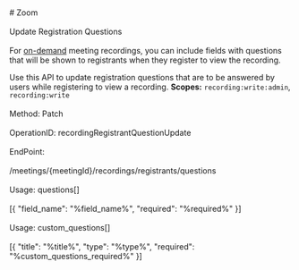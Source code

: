 <br>#     Zoom</br>
<br>Update Registration Questions</br>
<br>For [on-demand](https://support.zoom.us/hc/en-us/articles/360000488283-On-demand-Recordings) meeting recordings, you can include fields with questions that will be shown to registrants when they register to view the recording.

Use this API to update registration questions that are to be answered by users while registering to view a recording.
**Scopes:** `recording:write:admin`, `recording:write` 
</br>
<br>Method: Patch</br>
<br>OperationID: recordingRegistrantQuestionUpdate</br>
<br>EndPoint:</br>
<br>/meetings/{meetingId}/recordings/registrants/questions</br>
<br>Usage: questions[]</br>
<br>[{
  "field_name": "%field_name%",
  "required": "%required%"
}]</br>
<br>Usage: custom_questions[]</br>
<br>[{
  "title": "%title%",
  "type": "%type%",
  "required": "%custom_questions_required%"
}]</br>
